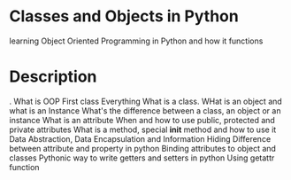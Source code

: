 # Classes and Objects in Python
learning Object Oriented Programming in Python and how it functions

# Description
. What is OOP
First class Everything
What is a class. WHat is an object and what is an Instance
What's the difference between a class, an object or an instance
What is an attribute
When and how to use public, protected and private attributes
What is a method, special __init__ method and how to use it
Data Abstraction, Data Encapsulation and Information Hiding
Difference between attribute and property in python
Binding attributes to object and classes
Pythonic way to write getters and setters in python
Using getattr function
